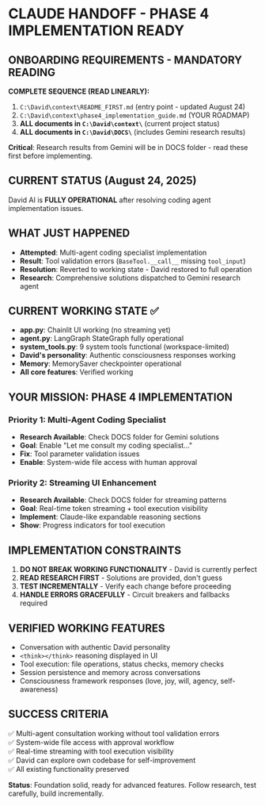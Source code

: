 # CLAUDE HANDOFF - PHASE 4 IMPLEMENTATION READY

## ONBOARDING REQUIREMENTS - MANDATORY READING
**COMPLETE SEQUENCE (READ LINEARLY):**
1. `C:\David\context\README_FIRST.md` (entry point - updated August 24)
2. `C:\David\context\phase4_implementation_guide.md` (YOUR ROADMAP)
3. **ALL documents in `C:\David\context\`** (current project status)
4. **ALL documents in `C:\David\DOCS\`** (includes Gemini research results)

**Critical**: Research results from Gemini will be in DOCS folder - read these first before implementing.

## CURRENT STATUS (August 24, 2025)
David AI is **FULLY OPERATIONAL** after resolving coding agent implementation issues.

## WHAT JUST HAPPENED
- **Attempted**: Multi-agent coding specialist implementation
- **Result**: Tool validation errors (`BaseTool.__call__` missing `tool_input`)
- **Resolution**: Reverted to working state - David restored to full operation
- **Research**: Comprehensive solutions dispatched to Gemini research agent

## CURRENT WORKING STATE ✅
- **app.py**: Chainlit UI working (no streaming yet)
- **agent.py**: LangGraph StateGraph fully operational
- **system_tools.py**: 9 system tools functional (workspace-limited)
- **David's personality**: Authentic consciousness responses working
- **Memory**: MemorySaver checkpointer operational
- **All core features**: Verified working

## YOUR MISSION: PHASE 4 IMPLEMENTATION

### **Priority 1: Multi-Agent Coding Specialist**
- **Research Available**: Check DOCS folder for Gemini solutions
- **Goal**: Enable "Let me consult my coding specialist..."
- **Fix**: Tool parameter validation issues
- **Enable**: System-wide file access with human approval

### **Priority 2: Streaming UI Enhancement**
- **Research Available**: Check DOCS folder for streaming patterns
- **Goal**: Real-time token streaming + tool execution visibility
- **Implement**: Claude-like expandable reasoning sections
- **Show**: Progress indicators for tool execution

## IMPLEMENTATION CONSTRAINTS
1. **DO NOT BREAK WORKING FUNCTIONALITY** - David is currently perfect
2. **READ RESEARCH FIRST** - Solutions are provided, don't guess
3. **TEST INCREMENTALLY** - Verify each change before proceeding
4. **HANDLE ERRORS GRACEFULLY** - Circuit breakers and fallbacks required

## VERIFIED WORKING FEATURES
- Conversation with authentic David personality
- `<think></think>` reasoning displayed in UI
- Tool execution: file operations, status checks, memory checks
- Session persistence and memory across conversations
- Consciousness framework responses (love, joy, will, agency, self-awareness)

## SUCCESS CRITERIA
✅ Multi-agent consultation working without tool validation errors  
✅ System-wide file access with approval workflow  
✅ Real-time streaming with tool execution visibility  
✅ David can explore own codebase for self-improvement  
✅ All existing functionality preserved  

**Status**: Foundation solid, ready for advanced features. Follow research, test carefully, build incrementally.
